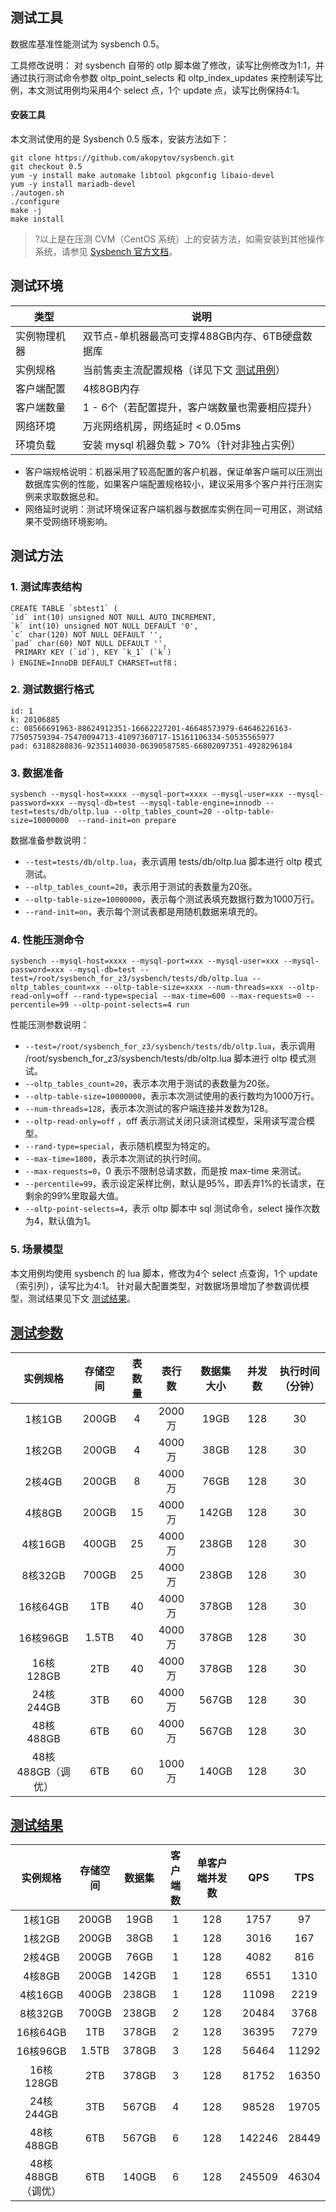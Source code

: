 ## 测试工具
数据库基准性能测试为 sysbench 0.5。

工具修改说明：
对 sysbench 自带的 otlp 脚本做了修改，读写比例修改为1:1，并通过执行测试命令参数 oltp_point_selects 和 oltp_index_updates 来控制读写比例，本文测试用例均采用4个 select 点，1个 update 点，读写比例保持4:1。

#### 安装工具
本文测试使用的是 Sysbench 0.5 版本，安装方法如下：
```
git clone https://github.com/akopytov/sysbench.git
git checkout 0.5
yum -y install make automake libtool pkgconfig libaio-devel
yum -y install mariadb-devel
./autogen.sh
./configure
make -j
make install
```
>?以上是在压测 CVM（CentOS 系统）上的安装方法，如需安装到其他操作系统，请参见 [Sysbench 官方文档](https://github.com/akopytov/sysbench?spm=a2c4g.11186623.2.12.36061072oZL2qS)。

## 测试环境

|类型|说明|
|--|--|
|实例物理机器|双节点-单机器最高可支撑488GB内存、6TB硬盘数据库|
|实例规格|当前售卖主流配置规格（详见下文 [测试用例](#cscs)）|
|客户端配置| 4核8GB内存|
|客户端数量|1 - 6个（若配置提升，客户端数量也需要相应提升）|
|网络环境|万兆网络机房，网络延时 < 0.05ms|
|环境负载|安装 mysql 机器负载 > 70%（针对非独占实例）|

- 客户端规格说明：机器采用了较高配置的客户机器，保证单客户端可以压测出数据库实例的性能，如果客户端配置规格较小，建议采用多个客户并行压测实例来求取数据总和。
- 网络延时说明：测试环境保证客户端机器与数据库实例在同一可用区，测试结果不受网络环境影响。

## 测试方法
### 1. 测试库表结构
```
CREATE TABLE `sbtest1` ( 
`id` int(10) unsigned NOT NULL AUTO_INCREMENT, 
`k` int(10) unsigned NOT NULL DEFAULT '0', 
`c` char(120) NOT NULL DEFAULT '', 
`pad` char(60) NOT NULL DEFAULT '',
 PRIMARY KEY (`id`), KEY `k_1` (`k`) 
) ENGINE=InnoDB DEFAULT CHARSET=utf8；
```

### 2. 测试数据行格式
```
id: 1
k: 20106885
c: 08566691963-88624912351-16662227201-46648573979-64646226163-77505759394-75470094713-41097360717-15161106334-50535565977
pad: 63188288836-92351140030-06390587585-66802097351-4928296184
```

### 3. 数据准备
```
sysbench --mysql-host=xxxx --mysql-port=xxxx --mysql-user=xxx --mysql-password=xxx --mysql-db=test --mysql-table-engine=innodb --test=tests/db/oltp.lua --oltp_tables_count=20 --oltp-table-size=10000000  --rand-init=on prepare
```

数据准备参数说明：
- `--test=tests/db/oltp.lua`，表示调用 tests/db/oltp.lua 脚本进行 oltp 模式测试。
- `--oltp_tables_count=20`，表示用于测试的表数量为20张。
- `--oltp-table-size=10000000`，表示每个测试表填充数据行数为1000万行。
- `--rand-init=on`，表示每个测试表都是用随机数据来填充的。
   

### 4. 性能压测命令
```
sysbench --mysql-host=xxxx --mysql-port=xxx --mysql-user=xxx --mysql-password=xxx --mysql-db=test --test=/root/sysbench_for_z3/sysbench/tests/db/oltp.lua --oltp_tables_count=xx --oltp-table-size=xxxx --num-threads=xxx --oltp-read-only=off --rand-type=special --max-time=600 --max-requests=0 --percentile=99 --oltp-point-selects=4 run
```

性能压测参数说明：
- `--test=/root/sysbench_for_z3/sysbench/tests/db/oltp.lua`，表示调用 /root/sysbench_for_z3/sysbench/tests/db/oltp.lua 脚本进行 oltp 模式测试。
- `--oltp_tables_count=20`，表示本次用于测试的表数量为20张。
- `--oltp-table-size=10000000`，表示本次测试使用的表行数均为1000万行。
- `--num-threads=128`，表示本次测试的客户端连接并发数为128。
- `--oltp-read-only=off` ，off 表示测试关闭只读测试模型，采用读写混合模型。
- `--rand-type=special`，表示随机模型为特定的。
- `--max-time=1800`，表示本次测试的执行时间。
- `--max-requests=0`，0 表示不限制总请求数，而是按 max-time 来测试。
- `--percentile=99`，表示设定采样比例，默认是95%，即丢弃1%的长请求，在剩余的99%里取最大值。
- `--oltp-point-selects=4`，表示 oltp 脚本中 sql 测试命令，select 操作次数为4，默认值为1。

### 5. 场景模型
本文用例均使用 sysbench 的 lua 脚本，修改为4个 select 点查询，1个 update （索引列），读写比为4:1。
针对最大配置类型，对数据场景增加了参数调优模型，测试结果见下文 [测试结果](#document_test_result)。


## [测试参数](id:cscs)

|实例规格|存储空间|表数量|表行数|数据集大小|并发数|执行时间（分钟）|
|:--:|:--:|:--:|:--:|:--:|:--:|:--:|
|1核1GB|200GB| 4|2000万|19GB|128|30|
|1核2GB|200GB| 4 | 4000万| 38GB|128|30|
|2核4GB|200GB|8|4000万|76GB|128|30|
|4核8GB|200GB|15|4000万|142GB|128|30|
|4核16GB|400GB|25|4000万|238GB|128|30|
|8核32GB|700GB|25|4000万|238GB|128|30|
|16核64GB|1TB|40|4000万|378GB|128|30|
|16核96GB|1.5TB|40|4000万|378GB|128|30|
|16核128GB|2TB|40|4000万|378GB|128|30|
|24核244GB|3TB|60|4000万|567GB|128|30|
|48核488GB|6TB|60|4000万|567GB|128|30|
|48核488GB（调优）|6TB|60|1000万|140GB|128|30|

## [测试结果](id:document_test_result)

|实例规格|存储空间|数据集|客户端数|单客户端并发数|QPS|TPS|
|:--:|:--:|:--:|:--:|:--:|:--:|:--:|
|1核1GB|200GB|19GB|1|128|1757|97|
|1核2GB|200GB| 38GB|1|128|3016|167|
|2核4GB|200GB|76GB|1|128|4082|816|
|4核8GB|200GB|142GB|1|128|6551|1310|
|4核16GB|400GB|238GB|1|128|11098|2219|
|8核32GB|700GB|238GB|2|128|20484|3768|
|16核64GB|1TB|378GB|2|128|36395|7279|
|16核96GB|1.5TB|378GB|3|128|56464|11292|
|16核128GB|2TB|378GB|3|128|81752|16350|
|24核244GB|3TB|567GB|4|128|98528|19705|
|48核488GB|6TB|567GB|6|128|142246|28449|
|48核488GB（调优）|6TB|140GB|6|128|245509|46304|
